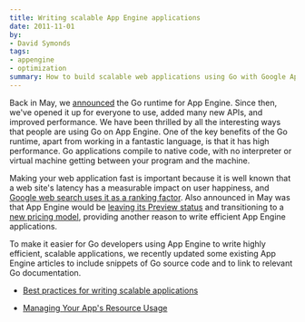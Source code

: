 ```yaml
---
title: Writing scalable App Engine applications
date: 2011-11-01
by:
- David Symonds
tags:
- appengine
- optimization
summary: How to build scalable web applications using Go with Google App Engine.
---
```



Back in May, we [announced](/blog/2011/05/go-and-google-app-engine.html)
the Go runtime for App Engine.
Since then, we've opened it up for everyone to use,
added many new APIs, and improved performance.
We have been thrilled by all the interesting ways that people are using Go on App Engine.
One of the key benefits of the Go runtime,
apart from working in a fantastic language,
is that it has high performance.
Go applications compile to native code, with no interpreter or virtual machine
getting between your program and the machine.

Making your web application fast is important because it is well known that
a web site's latency has a measurable impact on user happiness,
and [Google web search uses it as a ranking factor](https://googlewebmastercentral.blogspot.com/2010/04/using-site-speed-in-web-search-ranking.html).
Also announced in May was that App Engine would be [leaving its Preview status](http://googleappengine.blogspot.com/2011/05/year-ahead-for-google-app-engine.html)
and transitioning to a [new pricing model](https://www.google.com/enterprise/cloud/appengine/pricing.html),
providing another reason to write efficient App Engine applications.

To make it easier for Go developers using App Engine to write highly efficient,
scalable applications, we recently updated some existing App Engine articles
to include snippets of Go source code and to link to relevant Go documentation.

  - [Best practices for writing scalable applications](http://code.google.com/appengine/articles/scaling/overview.html)

  - [Managing Your App's Resource Usage](http://code.google.com/appengine/articles/managing-resources.html)
